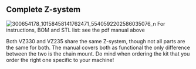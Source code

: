 ## Complete Z-system 
![300654178_10158458141762471_5540592202586035076_n](https://user-images.githubusercontent.com/93674339/189155633-4b5ced26-9499-4884-bc77-a2cf56297788.jpg)
For instructions, BOM and STL list: see the pdf manual above

Both VZ330 and VZ235 share the same Z-system, though not all parts are the same for both. 
The manual covers both as functional the only difference between the two is the chain mount. 
Do mind when ordering the kit that you order the right one specific to your machine!
